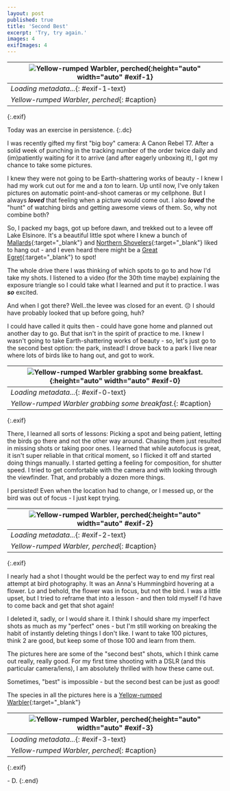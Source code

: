 ```yaml
---
layout: post
published: true
title: 'Second Best'
excerpt: 'Try, try again.'
images: 4
exifImages: 4
---
```


|![Yellow-rumped Warbler, perched](/images/posts/2023-12-03-birds/Yellow%20Rumped%20Warbler%20-%20BW%20-%20Perched.jpg "Yellow-rumped Warbler, perched"){:height="auto" width="auto" #exif-1}|
|------|
|*Loading metadata...*{: #exif-1-text}|
|*Yellow-rumped Warbler, perched*{: #caption}|
{:.exif}

Today was an exercise in persistence.
{:.dc}

I was recently gifted my first "big boy" camera: A Canon Rebel T7. After a solid week of punching in the tracking number of the order twice daily and (im)patiently waiting for it to arrive (and after eagerly unboxing it), I got my chance to take some pictures.

I knew they were not going to be Earth-shattering works of beauty - I knew I had my work cut out for me and a *ton* to learn. Up until now, I've only taken pictures on automatic point-and-shoot cameras or my cellphone. But I always ***loved*** that feeling when a picture would come out. I also ***loved*** the "hunt" of watching birds and getting awesome views of them. So, why not combine both?

So, I packed my bags, got up before dawn, and trekked out to a levee off Lake Elsinore. It's a beautiful little spot where I knew a bunch of [Mallards](https://www.allaboutbirds.org/guide/mallard){:target="_blank"} and [Northern Shovelers](https://www.allaboutbirds.org/guide/Northern_Shoveler/){:target="_blank"} liked to hang out - and I even heard there might be a [Great Egret](https://www.allaboutbirds.org/guide/Great_Egret/){:target="_blank"} to spot!


The whole drive there I was thinking of which spots to go to and how I'd take my shots. I listened to a video (for the 30th time maybe) explaining the exposure triangle so I could take what I learned and put it to practice. I was ***so*** excited.

And when I got there? Well..the levee was closed for an event. 😔 I should have probably looked that up before going, huh?

I could have called it quits then - could have gone home and planned out another day to go. But that isn't in the spirit of practice to me. I knew I wasn't going to take Earth-shattering works of beauty - so, let's just go to the second best option: the park, instead! I drove back to a park I live near where lots of birds like to hang out, and got to work.
&nbsp;

|![Yellow-rumped Warbler grabbing some breakfast.](/images/posts/2023-12-03-birds/Yellow%20Rumped%20Warbler%20-%20Breakfast%20Time.jpg "Yellow-rumped Warbler grabbing some breakfast."){:height="auto" width="auto" #exif-0}|
|------|
|*Loading metadata...*{: #exif-0-text}|
|*Yellow-rumped Warbler grabbing some breakfast.*{: #caption}|
{:.exif}

There, I learned all sorts of lessons: Picking a spot and being patient, letting the birds go there and not the other way around. Chasing them just resulted in missing shots or taking poor ones. I learned that while autofocus is great, it isn't super reliable in that critical moment, so I flicked it off and started doing things manually. I started getting a feeling for composition, for shutter speed. I tried to get comfortable with the camera and with looking through the viewfinder. That, and probably a dozen more things.

I persisted! Even when the location had to change, or I messed up, or the bird was out of focus - I just kept trying.
&nbsp;

|![Yellow-rumped Warbler, perched](/images/posts/2023-12-03-birds/Yellow%20Rumped%20Warbler%20-%20Perched.jpg "Yellow-rumped Warbler, perched"){:height="auto" width="auto" #exif-2}|
|------|
|*Loading metadata...*{: #exif-2-text}|
|*Yellow-rumped Warbler, perched*{: #caption}|
{:.exif}

I nearly had a shot I thought would be the perfect way to end my first real attempt at bird photography. It was an Anna's Hummingbird hovering at a flower. Lo and behold, the flower was in focus, but not the bird. I was a little upset, but I tried to reframe that into a lesson - and then told myself I'd have to come back and get that shot again! 

I deleted it, sadly, or I would share it. I think I should share my imperfect shots as much as my "perfect" ones - but I'm still working on breaking the habit of instantly deleting things I don't like. I want to take 100 pictures, think 2 are good, but keep some of those 100 and learn from them.

The pictures here are some of the "second best" shots, which I think came out really, really good. For my first time shooting with a DSLR (and this particular camera/lens), I am absolutely thrilled with how these came out.


Sometimes, "best" is impossible - but the second best can be just as good!

The species in all the pictures here is a [Yellow-rumped Warbler](https://www.allaboutbirds.org/guide/Yellow-rumped_Warbler){:target="_blank"}

|![Yellow-rumped Warbler, perched](/images/posts/2023-12-03-birds/Yellow%20Rumped%20Warbler%20-%20Looking%20Out.jpg "Yellow-rumped Warbler, perched"){:height="auto" width="auto" #exif-3}|
|------|
|*Loading metadata...*{: #exif-3-text}|
|*Yellow-rumped Warbler, perched*{: #caption}|
{:.exif}

\- D.
{:.end}